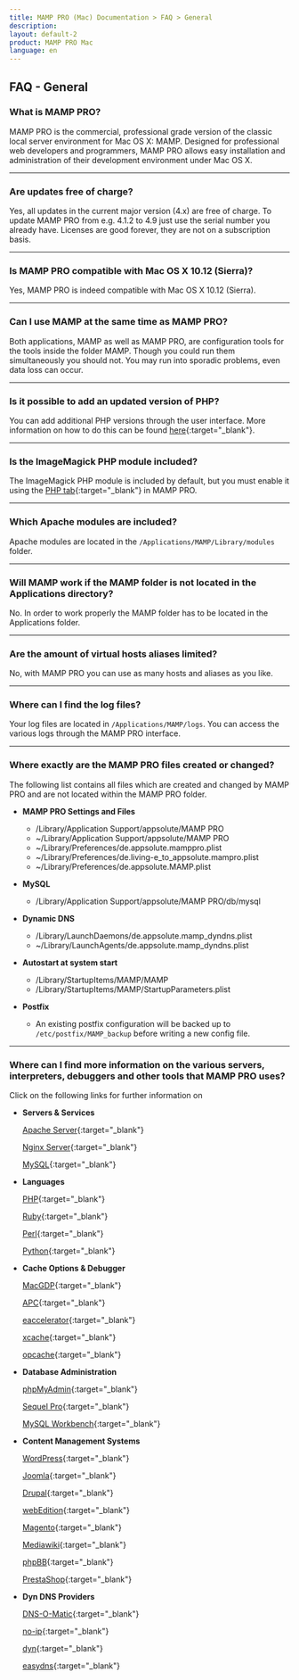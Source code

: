 ```yaml
---
title: MAMP PRO (Mac) Documentation > FAQ > General
description: 
layout: default-2
product: MAMP PRO Mac
language: en
---
```


## FAQ - General

### What is MAMP PRO?

MAMP PRO is the commercial, professional grade version of the classic local server environment for Mac OS X: MAMP. Designed for professional web developers and programmers, MAMP PRO allows easy installation and administration of their development environment under Mac OS X.

---

### Are updates free of charge?

Yes, all updates in the current major version (4.x) are free of charge. To update MAMP PRO from e.g. 4.1.2 to 4.9 just use the serial number you already have. Licenses are good forever, they are not on a subscription basis.

---

### Is MAMP PRO compatible with Mac OS X 10.12 (Sierra)?

Yes, MAMP PRO is indeed compatible with Mac OS X 10.12 (Sierra).

---

### Can I use MAMP at the same time as MAMP PRO?

Both applications, MAMP as well as MAMP PRO, are configuration tools for the tools inside the folder MAMP. Though you could run them simultaneously you should not. You may run into sporadic problems, even data loss can occur.

---

### Is it possible to add an updated version of PHP?

You can add additional PHP versions through the user interface.  More information on how to do this can  be  found [here](../../Languages/PHP){:target="_blank"}.

---

### Is the ImageMagick PHP module included?

The ImageMagick PHP module is included by default, but you must enable it using the [PHP tab](../../Languages/PHP){:target="_blank"} in MAMP PRO. 


---

### Which Apache modules are included?

Apache modules are located in the `/Applications/MAMP/Library/modules` folder.

---

### Will MAMP work if the MAMP folder is not located in the Applications directory?

No. In order to work properly the MAMP folder has to be located in the Applications folder.

---

### Are the amount of virtual hosts aliases limited?

No, with MAMP PRO you can use as many hosts and aliases as you like.

---

### Where can I find the log files?

Your log files are located in `/Applications/MAMP/logs`. You can access the various logs through the MAMP PRO interface.

---

### Where exactly are the MAMP PRO files created or changed?

The following list contains all files which are created and changed by MAMP PRO and are not located within the MAMP PRO folder.

*  **MAMP PRO Settings and Files**  
    * /Library/Application Support/appsolute/MAMP PRO
    * ~/Library/Application Support/appsolute/MAMP PRO
    * ~/Library/Preferences/de.appsolute.mamppro.plist 
    * ~/Library/Preferences/de.living-e_to_appsolute.mampro.plist
    * ~/Library/Preferences/de.appsolute.MAMP.plist
  
*  **MySQL**  
    * /Library/Application Support/appsolute/MAMP PRO/db/mysql  
  
*  **Dynamic DNS**  
    * /Library/LaunchDaemons/de.appsolute.mamp_dyndns.plist
    * ~/Library/LaunchAgents/de.appsolute.mamp_dyndns.plist  
  
*  **Autostart at system start**  
    * /Library/StartupItems/MAMP/MAMP
    * /Library/StartupItems/MAMP/StartupParameters.plist  
  
*  **Postfix**  
    * An existing postfix configuration will be backed up to `/etc/postfix/MAMP_backup` before writing a new config file.  

---

### Where can I find more information on the various servers, interpreters, debuggers and other tools that MAMP PRO uses?

Click on the following links for further information on

*  **Servers & Services**  

   [Apache Server](https://httpd.apache.org){:target="_blank"}
  
   [Nginx Server](https://httpd.apache.org){:target="_blank"}

   [MySQL](https://www.mysql.com){:target="_blank"}

*  **Languages**  

   [PHP](http://php.net){:target="_blank"}

   [Ruby](http://www.ruby-lang.org/en/){:target="_blank"}

   [Perl](https://www.perl.org){:target="_blank"}

   [Python](https://www.python.org){:target="_blank"}
   
*  **Cache Options & Debugger**   
  
   [MacGDP](http://www.bluestatic.org/software/macgdbp/){:target="_blank"}

   [APC](http://php.net/manual/en/book.apc.php){:target="_blank"}

   [eaccelerator](http://eaccelerator.net){:target="_blank"}

   [xcache](https://xcache.lighttpd.net){:target="_blank"}

   [opcache](http://php.net/manual/en/book.opcache.php){:target="_blank"}
   
*  **Database Administration**   

   [phpMyAdmin](https://www.phpmyadmin.net){:target="_blank"}

   [Sequel Pro](http://www.sequelpro.com){:target="_blank"}

   [MySQL Workbench](http://mysqlworkbench.org){:target="_blank"}
   
*  **Content Management Systems** 

   [WordPress](https://wordpress.org){:target="_blank"}
   
   [Joomla](https://www.joomla.org){:target="_blank"}
   
   [Drupal](https://www.drupal.org){:target="_blank"}
   
   [webEdition](http://www.webedition.org){:target="_blank"}
   
   [Magento](https://magento.com){:target="_blank"}
   
   [Mediawiki](https://www.mediawiki.org/wiki/MediaWiki){:target="_blank"}
   
   [phpBB](https://www.phpbb.com){:target="_blank"}
   
   [PrestaShop](https://www.prestashop.com){:target="_blank"}
   
   
*  **Dyn DNS Providers**
   
   [DNS-O-Matic](https://dnsomatic.com){:target="_blank"} 
   
   [no-ip](https://no-ip.com){:target="_blank"}    
   
   [dyn](https://dyn.com){:target="_blank"} 
   
   [easydns](https://easydns.com){:target="_blank"}
   
   


